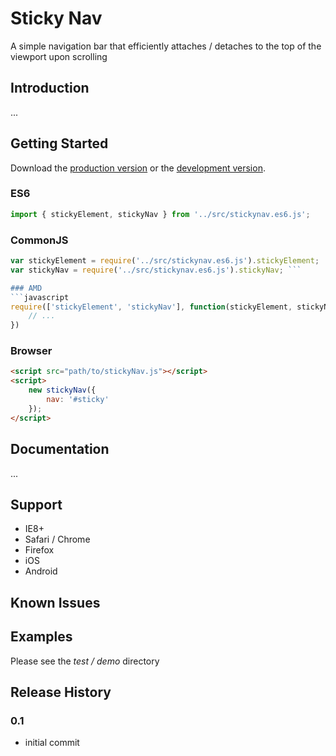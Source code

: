 # Sticky Nav

A simple navigation bar that efficiently attaches / detaches to the top of the viewport upon scrolling

## Introduction

...


## Getting Started
Download the [production version][min] or the [development version][max].

[min]: https://stash.hugeinc.com/projects/BOWER/repos/stickynav/browse/dist/stickynav.min.js?at=b524c3b74362a516cca1d7c3cde1be7e508480e3&raw
[max]: https://github.com/apathetic/stickynav/blob/master/dist/stickynav.js

### ES6
```javascript
import { stickyElement, stickyNav } from '../src/stickynav.es6.js';
```

### CommonJS
```javascript
var stickyElement = require('../src/stickynav.es6.js').stickyElement;
var stickyNav = require('../src/stickynav.es6.js').stickyNav; ```

### AMD
```javascript
require(['stickyElement', 'stickyNav'], function(stickyElement, stickyNav){
	// ...
})
```

### Browser

```html
<script src="path/to/stickyNav.js"></script>
<script>
	new stickyNav({
		nav: '#sticky'
	});
</script>
```

## Documentation

...

## Support
* IE8+
* Safari / Chrome
* Firefox
* iOS
* Android

## Known Issues

## Examples

Please see the _test / demo_ directory

## Release History


### 0.1
* initial commit

